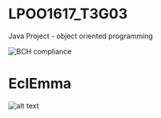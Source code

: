 # LPOO1617_T3G03

Java Project - object oriented programming

![BCH compliance](https://bettercodehub.com/edge/badge/luisnmartins/LPOO1617_T3G03?token=862f0ba8b48bee0b02c4e77b6627c0334f4f5e1e)

# EclEmma

![alt text](https://github.com/luisnmartins/LPOO1617_T3G03/blob/master/C02/ScreenShots/EclEmmaTest.png)
